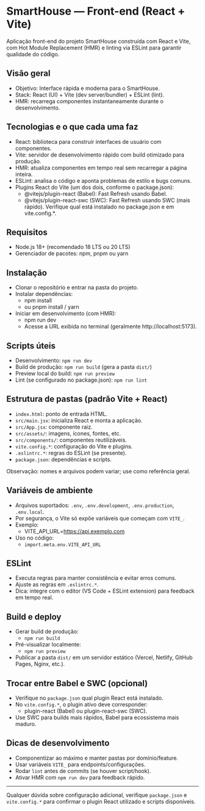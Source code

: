 # SmartHouse — Front-end (React + Vite)

Aplicação front-end do projeto SmartHouse construída com React e Vite, com Hot Module Replacement (HMR) e linting via ESLint para garantir qualidade do código.

## Visão geral
- Objetivo: Interface rápida e moderna para o SmartHouse.
- Stack: React (UI) + Vite (dev server/bundler) + ESLint (lint).
- HMR: recarrega componentes instantaneamente durante o desenvolvimento.

## Tecnologias e o que cada uma faz
- React: biblioteca para construir interfaces de usuário com componentes.
- Vite: servidor de desenvolvimento rápido com build otimizado para produção.
- HMR: atualiza componentes em tempo real sem recarregar a página inteira.
- ESLint: analisa o código e aponta problemas de estilo e bugs comuns.
- Plugins React do Vite (um dos dois, conforme o package.json):
  - @vitejs/plugin-react (Babel): Fast Refresh usando Babel.
  - @vitejs/plugin-react-swc (SWC): Fast Refresh usando SWC (mais rápido).
  Verifique qual está instalado no package.json e em vite.config.*.

## Requisitos
- Node.js 18+ (recomendado 18 LTS ou 20 LTS)
- Gerenciador de pacotes: npm, pnpm ou yarn

## Instalação
- Clonar o repositório e entrar na pasta do projeto.
- Instalar dependências:
  - npm install
  - ou pnpm install / yarn
- Iniciar em desenvolvimento (com HMR):
  - npm run dev
  - Acesse a URL exibida no terminal (geralmente http://localhost:5173).

## Scripts úteis
- Desenvolvimento: `npm run dev`
- Build de produção: `npm run build` (gera a pasta `dist/`)
- Preview local do build: `npm run preview`
- Lint (se configurado no package.json): `npm run lint`

## Estrutura de pastas (padrão Vite + React)
- `index.html`: ponto de entrada HTML.
- `src/main.jsx`: inicializa React e monta a aplicação.
- `src/App.jsx`: componente raiz.
- `src/assets/`: imagens, ícones, fontes, etc.
- `src/components/`: componentes reutilizáveis.
- `vite.config.*`: configuração do Vite e plugins.
- `.eslintrc.*`: regras do ESLint (se presente).
- `package.json`: dependências e scripts.

Observação: nomes e arquivos podem variar; use como referência geral.

## Variáveis de ambiente
- Arquivos suportados: `.env`, `.env.development`, `.env.production`, `.env.local`.
- Por segurança, o Vite só expõe variáveis que começam com `VITE_`.
- Exemplo:
  - VITE_API_URL=https://api.exemplo.com
- Uso no código:
  - `import.meta.env.VITE_API_URL`

## ESLint
- Executa regras para manter consistência e evitar erros comuns.
- Ajuste as regras em `.eslintrc.*`.
- Dica: integre com o editor (VS Code + ESLint extension) para feedback em tempo real.

## Build e deploy
- Gerar build de produção:
  - `npm run build`
- Pré-visualizar localmente:
  - `npm run preview`
- Publicar a pasta `dist/` em um servidor estático (Vercel, Netlify, GitHub Pages, Nginx, etc.).

## Trocar entre Babel e SWC (opcional)
- Verifique no `package.json` qual plugin React está instalado.
- No `vite.config.*`, o plugin ativo deve corresponder:
  - plugin-react (Babel) ou plugin-react-swc (SWC).
- Use SWC para builds mais rápidos, Babel para ecossistema mais maduro.

## Dicas de desenvolvimento
- Componentizar ao máximo e manter pastas por domínio/feature.
- Usar variáveis `VITE_` para endpoints/configurações.
- Rodar `lint` antes de commits (se houver script/hook).
- Ativar HMR com `npm run dev` para feedback rápido.

---
Qualquer dúvida sobre configuração adicional, verifique `package.json` e `vite.config.*` para confirmar o plugin React utilizado e scripts disponíveis.
